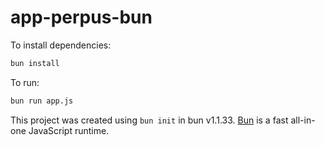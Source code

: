 # app-perpus-bun

To install dependencies:

```bash
bun install
```

To run:

```bash
bun run app.js
```

This project was created using `bun init` in bun v1.1.33. [Bun](https://bun.sh) is a fast all-in-one JavaScript runtime.
